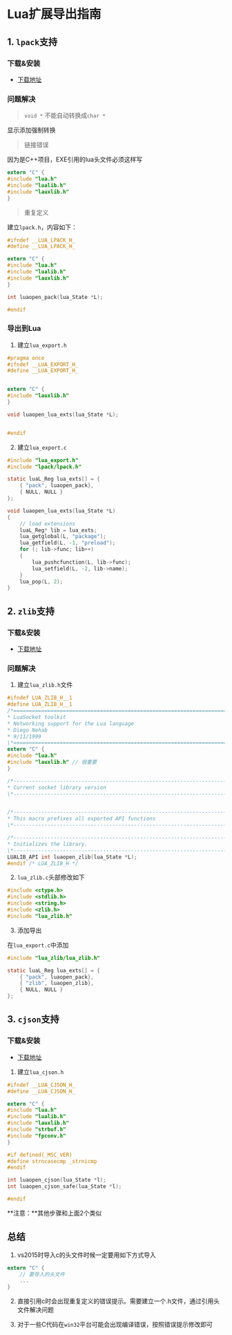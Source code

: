 Lua扩展导出指南
================

## 1. `lpack`支持

### 下载&安装
- [下载地址](http://webserver2.tecgraf.puc-rio.br/~lhf/ftp/lua/#lpack)

### 问题解决
> `void *` 不能自动转换成`char *`

显示添加强制转换

> 链接错误

因为是C++项目，EXE引用的lua头文件必须这样写

```C
extern "C" {
#include "lua.h"
#include "lualib.h"
#include "lauxlib.h"
}
```
> 重复定义

建立`lpack.h`，内容如下：

```C
#ifndef __LUA_LPACK_H_
#define __LUA_LPACK_H_

extern "C" {
#include "lua.h"
#include "lualib.h"
#include "lauxlib.h"
}

int luaopen_pack(lua_State *L);

#endif
```

### 导出到Lua

1) 建立`lua_export.h`

```C
#pragma once
#ifndef __LUA_EXPORT_H_
#define __LUA_EXPORT_H_


extern "C" {
#include "lauxlib.h"
}

void luaopen_lua_exts(lua_State *L);


#endif
```

2) 建立`lua_export.c`

```C
#include "lua_export.h"
#include "lpack/lpack.h"

static luaL_Reg lua_exts[] = {
	{ "pack", luaopen_pack},
	{ NULL, NULL }
};

void luaopen_lua_exts(lua_State *L)
{
	// load extensions
	luaL_Reg* lib = lua_exts;
	lua_getglobal(L, "package");
	lua_getfield(L, -1, "preload");
	for (; lib->func; lib++)
	{
		lua_pushcfunction(L, lib->func);
		lua_setfield(L, -2, lib->name);
	}
	lua_pop(L, 2);
}

```

## 2. `zlib`支持
### 下载&安装
- [下载地址](http://zlib.net/)

### 问题解决
1) 建立`lua_zlib.h`文件

```C
#ifndef LUA_ZLIB_H__1
#define LUA_ZLIB_H__1
/*=========================================================================*\
* LuaSocket toolkit
* Networking support for the Lua language
* Diego Nehab
* 9/11/1999
\*=========================================================================*/
extern "C" {
#include "lua.h"
#include "lauxlib.h" // 很重要
}

/*-------------------------------------------------------------------------*\
* Current socket library version
\*-------------------------------------------------------------------------*/


/*-------------------------------------------------------------------------*\
* This macro prefixes all exported API functions
\*-------------------------------------------------------------------------*/

/*-------------------------------------------------------------------------*\
* Initializes the library.
\*-------------------------------------------------------------------------*/
LUALIB_API int luaopen_zlib(lua_State *L);
#endif /* LUA_ZLIB_H */

```

2) `lua_zlib.c`头部修改如下

```C
#include <ctype.h>
#include <stdlib.h>
#include <string.h>
#include <zlib.h>
#include "lua_zlib.h"
```

3) 添加导出

在`lua_export.c`中添加

```C
#include "lua_zlib/lua_zlib.h"

static luaL_Reg lua_exts[] = {
	{ "pack", luaopen_pack},
	{ "zlib", luaopen_zlib},
	{ NULL, NULL }
};
```

## 3. `cjson`支持

### 下载&安装
- [下载地址](http://www.kyne.com.au/~mark/software/lua-cjson.php)

1) 建立`lua_cjson.h`

```C
#ifndef __LUA_CJSON_H_
#define __LUA_CJSON_H_

extern "C" {
#include "lua.h"
#include "lualib.h"
#include "lauxlib.h"
#include "strbuf.h"
#include "fpconv.h"
}

#if defined(_MSC_VER)
#define strncasecmp _strnicmp
#endif

int luaopen_cjson(lua_State *l);
int luaopen_cjson_safe(lua_State *l);

#endif
```

**注意：**其他步骤和上面2个类似

## 总结
1) vs2015时导入c的头文件时候一定要用如下方式导入
```C
extern "C" {
    // 要导入的头文件
    ...
}
```

2) 直接引用c时会出现重复定义的错误提示。需要建立一个.h文件，通过引用头文件解决问题

3) 对于一些C代码在`win32`平台可能会出现编译错误，按照错误提示修改即可